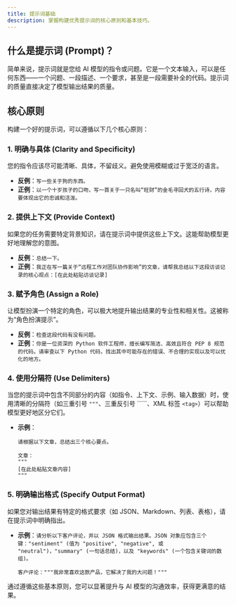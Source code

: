 ```yaml
---
title: 提示词基础
description: 掌握构建优秀提示词的核心原则和基本技巧。
---
```


## 什么是提示词 (Prompt)？

简单来说，提示词就是您给 AI 模型的指令或问题。它是一个文本输入，可以是任何东西——一个问题、一段描述、一个要求，甚至是一段需要补全的代码。提示词的质量直接决定了模型输出结果的质量。

## 核心原则

构建一个好的提示词，可以遵循以下几个核心原则：

### 1. **明确与具体 (Clarity and Specificity)**

您的指令应该尽可能清晰、具体，不留歧义。避免使用模糊或过于宽泛的语言。

-   **反例**：`写一些关于狗的东西。`
-   **正例**：`以一个十岁孩子的口吻，写一首关于一只名叫“旺财”的金毛寻回犬的五行诗，内容要体现出它的忠诚和活泼。`

### 2. **提供上下文 (Provide Context)**

如果您的任务需要特定背景知识，请在提示词中提供这些上下文。这能帮助模型更好地理解您的意图。

-   **反例**：`总结一下。`
-   **正例**：`我正在写一篇关于“远程工作对团队协作影响”的文章，请帮我总结以下这段访谈记录的核心观点：[在此处粘贴访谈记录]`

### 3. **赋予角色 (Assign a Role)**

让模型扮演一个特定的角色，可以极大地提升输出结果的专业性和相关性。这被称为“角色扮演提示”。

-   **反例**：`检查这段代码有没有问题。`
-   **正例**：`你是一位资深的 Python 软件工程师，擅长编写简洁、高效且符合 PEP 8 规范的代码。请审查以下 Python 代码，找出其中可能存在的错误、不合理的实现以及可以优化的地方。`

### 4. **使用分隔符 (Use Delimiters)**

当您的提示词中包含不同部分的内容（如指令、上下文、示例、输入数据）时，使用清晰的分隔符（如三重引号 `"""`、三重反引号 `````、XML 标签 `<tag>`）可以帮助模型更好地区分它们。

-   **示例**：
    ```
    请根据以下文章，总结出三个核心要点。

    文章：
    """
    [在此处粘贴文章内容]
    """
    ```

### 5. **明确输出格式 (Specify Output Format)**

如果您对输出结果有特定的格式要求（如 JSON、Markdown、列表、表格），请在提示词中明确指出。

-   **示例**：`请分析以下客户评论，并以 JSON 格式输出结果。JSON 对象应包含三个键："sentiment" (值为 "positive", "negative", 或 "neutral")，"summary" (一句话总结)，以及 "keywords" (一个包含关键词的数组)。`
    
    `客户评论："""我非常喜欢这款产品，它解决了我的大问题！"""`

通过遵循这些基本原则，您可以显著提升与 AI 模型的沟通效率，获得更满意的结果。
